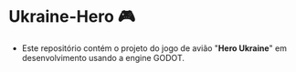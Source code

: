 # Ukraine-Hero :video_game:
  - Este repositório contém o projeto do jogo de avião "**Hero Ukraine**" em desenvolvimento usando a engine GODOT. 
